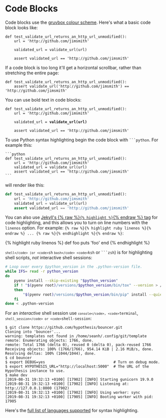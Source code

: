 Code Blocks
===========

Code blocks use the [gruvbox colour scheme](https://github.com/morhetz/gruvbox).
Here's what a basic code block looks like:

    def test_validate_url_returns_an_http_url_unmodified():
        url = 'http://github.com/jimsmith'

        validated_url = validate_url(url)

        assert validated_url == 'http://github.com/jimsmith'

If a code block is too long it'll get a horizontal scrollbar, rather than
stretching the entire page:

    def test_validate_url_returns_an_http_url_unmodified():
        assert validate_url('http://github.com/jimsmith') == 'http://github.com/jimsmith'

You can use bold text in code blocks:

<pre><code>def test_validate_url_returns_an_http_url_unmodified():
    url = 'http://github.com/jimsmith'

    validated_url = <strong>validate_url(url)</strong>

    assert validated_url == 'http://github.com/jimsmith'</code></pre>

To use Python syntax highlighting begin the code block with
<code>```python</code>.  For example this:

    ```python
    def test_validate_url_returns_an_http_url_unmodified():
        url = 'http://github.com/jimsmith'
        validated_url = validate_url(url)
        assert validated_url == 'http://github.com/jimsmith'
    ```

will render like this:

```python
def test_validate_url_returns_an_http_url_unmodified():
    url = 'http://github.com/jimsmith'
    validated_url = validate_url(url)
    assert validated_url == 'http://github.com/jimsmith'
```

You can also use [Jekyll's {% raw %}`{% highlight %}`{% endraw %} tag](https://jekyllrb.com/docs/liquid/tags/#code-snippet-highlighting)
for code highlighting, and this allows you to turn on line numbers with the
`linenos` option. For example: `{% raw %}{% highlight ruby linenos %}{% endraw %} ... {% raw %}{% endhighlight %}{% endraw %}`:

{% highlight ruby linenos %}
def foo
  puts 'foo'
end
{% endhighlight %}

<code>```shell</code> (or <code>```sh</code> <code>```bash</code>
<code>```ksh</code> or <code>```zsh</code>) is for highlighting shell scripts,
_not_ interactive shell sessions:

```sh
# Loop over every $python_version in the .python-version file.
while IFS= read -r python_version
do
    pyenv install --skip-existing "$python_version"
    if ! "$(pyenv root)/versions/$python_version/bin/tox" --version > /dev/null 2>&1
    then
        "$(pyenv root)/versions/$python_version/bin/pip" install --quiet --disable-pip-version-check tox > /dev/null
    fi
done < .python-version
```

For an _interactive_ shell session use <code>```console</code>,
<code>```terminal</code>, <code>```shell_session</code> or
<code>```shell-session</code>:

```terminal
$ git clone https://github.com/hypothesis/bouncer.git
Cloning into 'bouncer'...
warning: templates not found in /home/seanh/.config/git/template
remote: Enumerating objects: 1766, done.
remote: Total 1766 (delta 0), reused 0 (delta 0), pack-reused 1766
Receiving objects: 100% (1766/1766), 954.14 KiB | 2.16 MiB/s, done.
Resolving deltas: 100% (1044/1044), done.
$ cd bouncer
$ export DEBUG=yes                               # Turn on debug mode.
$ export HYPOTHESIS_URL="http://localhost:5000"  # The URL of the Hypothesis instance to use.
$ make dev
[2019-08-31 19:32:13 +0100] [17902] [INFO] Starting gunicorn 19.9.0
[2019-08-31 19:32:13 +0100] [17902] [INFO] Listening at: http://127.0.0.1:8000 (17902)
[2019-08-31 19:32:13 +0100] [17902] [INFO] Using worker: sync
[2019-08-31 19:32:13 +0100] [17905] [INFO] Booting worker with pid: 17905
```

Here's the [full list of languages supported](https://github.com/rouge-ruby/rouge/wiki/List-of-supported-languages-and-lexers)
for syntax highlighting.

